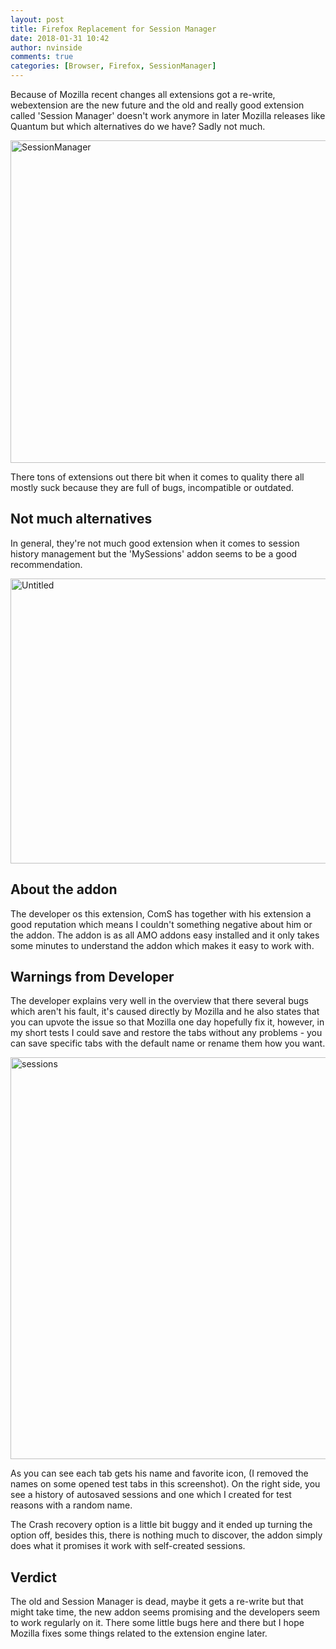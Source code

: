 ```yaml
---
layout: post
title: Firefox Replacement for Session Manager
date: 2018-01-31 10:42
author: nvinside
comments: true
categories: [Browser, Firefox, SessionManager]
---
```

Because of Mozilla recent changes all extensions got a re-write, webextension are the new future and the old and really good extension called 'Session Manager' doesn't work anymore in later Mozilla releases like Quantum but which alternatives do we have? Sadly not much.

<img class="alignnone size-full wp-image-2440" src="https://chefkochblog.files.wordpress.com/2018/01/sessionmanager.png" alt="SessionManager" width="851" height="516" />

<!--more-->

There tons of extensions out there bit when it comes to quality there all mostly suck because they are full of bugs, incompatible or outdated.

<h2>Not much alternatives</h2>

In general, they're not much good extension when it comes to session history management but the 'MySessions' addon seems to be a good recommendation.

<img class="alignnone size-full wp-image-2441" src="https://chefkochblog.files.wordpress.com/2018/01/untitled3.png" alt="Untitled" width="860" height="456" />

<h2>About the addon</h2>

The developer os this extension, ComS has together with his extension a good reputation which means I couldn't something negative about him or the addon. The addon is as all AMO addons easy installed and it only takes some minutes to understand the addon which makes it easy to work with.

<h2>Warnings from Developer</h2>

The developer explains very well in the overview that there several bugs which aren't his fault, it's caused directly by Mozilla and he also states that you can upvote the issue so that Mozilla one day hopefully fix it, however, in my short tests I could save and restore the tabs without any problems - you can save specific tabs with the default name or rename them how you want.

<img class="alignnone size-full wp-image-2442" src="https://chefkochblog.files.wordpress.com/2018/01/sessions.png" alt="sessions" width="815" height="643" />

As you can see each tab gets his name and favorite icon, (I removed the names on some opened test tabs in this screenshot). On the right side, you see a history of autosaved sessions and one which I created for test reasons with a random name.

The Crash recovery option is a little bit buggy and it ended up turning the option off, besides this, there is nothing much to discover, the addon simply does what it promises it work with self-created sessions.

<h2>Verdict</h2>

The old and Session Manager is dead, maybe it gets a re-write but that might take time, the new addon seems promising and the developers seem to work regularly on it. There some little bugs here and there but I hope Mozilla fixes some things related to the extension engine later.

